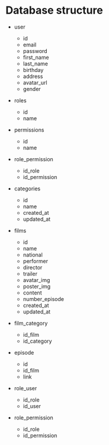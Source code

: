 # Database structure
- user
    + id
    + email
    + password
    + first_name
    + last_name
    + birthday
    + address
    + avatar_url
    + gender

- roles
    + id
    + name

- permissions
    + id
    + name

- role_permission
    + id_role
    + id_permission

- categories
    + id
    + name
    + created_at
    + updated_at

- films
    + id
    + name
    + national
    + performer
    + director
    + trailer
    + avatar_img
    + poster_img
    + content
    + number_episode
    + created_at
    + updated_at

- film_category
    + id_film
    + id_category

- episode
    + id
    + id_film
    + link

- role_user
    + id_role
    + id_user

- role_permission
    + id_role
    + id_permission
